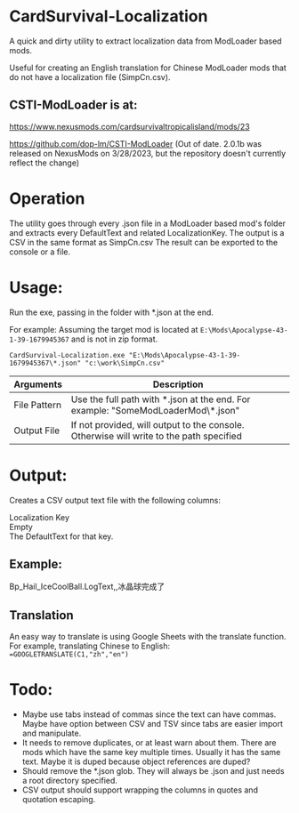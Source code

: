 # CardSurvival-Localization

A quick and dirty utility to extract localization data from ModLoader based mods.  

Useful for creating an English translation for Chinese ModLoader mods that do not have a localization file (SimpCn.csv).

## CSTI-ModLoader is at:

https://www.nexusmods.com/cardsurvivaltropicalisland/mods/23

https://github.com/dop-lm/CSTI-ModLoader  (Out of date.  2.0.1b was released on NexusMods on 3/28/2023, but the repository doesn't currently reflect the change)


# Operation
The utility goes through every .json file in a ModLoader based mod's folder and extracts every DefaultText and related LocalizationKey.
The output is a CSV in the same format as SimpCn.csv
The result can be exported to the console or a file.

# Usage:
Run the exe, passing in the folder with *.json at the end.

For example:
Assuming the target mod is located at `E:\Mods\Apocalypse-43-1-39-1679945367` and is not in zip format.

`CardSurvival-Localization.exe "E:\Mods\Apocalypse-43-1-39-1679945367\*.json" "c:\work\SimpCn.csv"`

|Arguments|Description|
|--|--|
|File Pattern|Use the full path with *.json at the end.  For example:  "SomeModLoaderMod\\\*.json"|
|Output File|If not provided, will output to the console.  Otherwise will write to the path specified|

# Output:
Creates a CSV output text file with the following columns:

Localization Key  
Empty  
The DefaultText for that key.  


## Example:
Bp_Hail_IceCoolBall.LogText,,冰晶球完成了

## Translation
An easy way to translate is using Google Sheets with the translate function.
For example, translating Chinese to English: `=GOOGLETRANSLATE(C1,"zh","en")`

# Todo:
* Maybe use tabs instead of commas since the text can have commas.  Maybe have option between CSV and TSV since tabs are easier import and manipulate.
* It needs to remove duplicates, or at least warn about them.  There are mods which have the same key multiple times.  Usually it has the same text.  Maybe it is duped because object references are duped?
* Should remove the *.json glob.  They will always be .json and just needs a root directory specified.
* CSV output should support wrapping the columns in quotes and quotation escaping.
